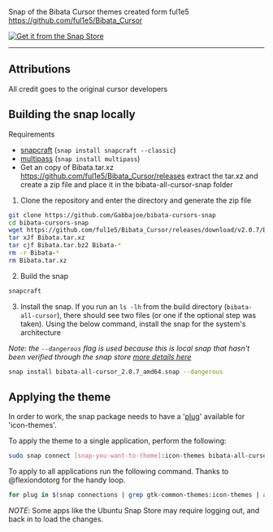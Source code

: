 Snap of the Bibata Cursor themes created form ful1e5 https://github.com/ful1e5/Bibata_Cursor

[![Get it from the Snap Store](https://snapcraft.io/static/images/badges/en/snap-store-black.svg)](https://snapcraft.io/bibata-all-cursor)

---

## Attributions  

All credit goes to the original cursor developers

## Building the snap locally

Requirements
* [snapcraft](https://snapcraft.io/snapcraft) (```snap install snapcraft --classic```)
* [multipass](https://snapcraft.io/multipass) (```snap install multipass```)
* Get an copy of Bibata.tar.xz https://github.com/ful1e5/Bibata_Cursor/releases extract the tar.xz and create a zip file and place it in the bibata-all-cursor-snap folder

1. Clone the repository and enter the directory and generate the zip file
```bash
git clone https://github.com/Gabbajoe/bibata-cursors-snap
cd bibata-cursors-snap
wget https://github.com/ful1e5/Bibata_Cursor/releases/download/v2.0.7/Bibata.tar.xz
tar xJf Bibata.tar.xz
tar cjf Bibata.tar.bz2 Bibata-*
rm -r Bibata-*
rm Bibata.tar.xz
```

2. Build the snap
```bash
snapcraft
```

3. Install the snap. If you run an `ls -lh` from the build directory (`bibata-all-cursor`), there should see two files (or one if the optional step was taken). Using the below command, install the snap for the system's architecture

*Note: the `--dangerous` flag is used because this is local snap that hasn't been verified through the snap store [more details here](https://snapcraft.io/docs/install-modes#heading--dangerous)*
```bash
snap install bibata-all-cursor_2.0.7_amd64.snap --dangerous
```

## Applying the theme

In order to work, the snap package needs to have a '[plug](https://ubuntu.com/blog/a-guide-to-snap-permissions-and-interfaces)' 
available for 'icon-themes'.

To apply the theme to a single application, perform the following:

```bash
sudo snap connect [snap-you-want-to-theme]:icon-themes bibata-all-cursor
```

To apply to all applications run the following command. Thanks to @flexiondotorg for the handy loop.

```bash
for plug in $(snap connections | grep gtk-common-themes:icon-themes | awk '{print $2}'); do sudo snap connect ${plug} bibata-all-cursor:icon-themes; done
```

*NOTE*: Some apps like the Ubuntu Snap Store may require logging out, and back in to load the changes.
